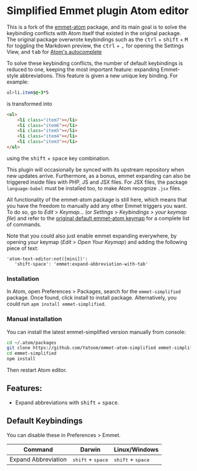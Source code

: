 # Simplified Emmet plugin Atom editor

This is a fork of the [emmet-atom](https://github.com/emmetio/emmet-atom) package, and its main goal is to solve the keybinding conflicts with Atom itself that existed in the original package. The original package overwrote keybindings such as the <kbd>ctrl</kbd> + <kbd>shift</kbd> + <kbd>M</kbd> for toggling the Markdown preview, the <kbd>ctrl</kbd> +  <kbd>,</kbd> for opening the Settings View, and <kbd>tab</kbd> for [Atom's autocomplete](http://blog.atom.io/2015/05/15/new-autocomplete.html)

To solve these keybinding conflicts, the number of default keybindings is reduced to one, keeping the most important feature: expanding Emmet-style abbreviations. This feature is given a new unique key binding. For example:

```css
ul>li.item$@-3*5
```

is transformed into

```html
<ul>
    <li class="item7"></li>
    <li class="item6"></li>
    <li class="item5"></li>
    <li class="item4"></li>
    <li class="item3"></li>
</ul>
```
using the <kbd>shift</kbd> + <kbd>space</kbd> key combination.

This plugin will occasionally be synced with its upstream repository when new updates arrive. Furthermore, as a bonus, emmet expanding can also be triggered inside files with PHP, JS and JSX files. For JSX files, the package `language-babel` must be installed too, to make Atom recognize `.jsx` files.

All functionality of the emmet-atom package is still here, which means that you have the freedom to manually add any other Emmet triggers you want. To do so, go to _Edit_ > _Keymap..._ (or _Settings_ > _Keybindings_ > _your keymap file_) and refer to the [original default emmet-atom keymap](https://github.com/emmetio/emmet-atom/blob/master/keymaps/emmet.cson) for a complete list of commands.

Note that you could also just enable emmet expanding everywhere, by opening your keymap (_Edit > Open Your Keymap_) and adding the following piece of text:

```
'atom-text-editor:not([mini])':
   'shift-space': 'emmet:expand-abbreviation-with-tab'
```

### Installation
In Atom, open Preferences > Packages, search for the `emmet-simplified` package. Once found, click install to install package. Alternatively, you could run `apm install emmet-simplified`.

### Manual installation

You can install the latest emmet-simplified version manually from console:

```bash
cd ~/.atom/packages
git clone https://github.com/Yatoom/emmet-atom-simplified emmet-simplified
cd emmet-simplified
npm install
```

Then restart Atom editor.

## Features:

* Expand abbreviations with <kbd>shift</kbd> + <kbd>space</kbd>.

## Default Keybindings

You can disable these in Preferences > Emmet.

Command | Darwin | Linux/Windows
------- | ------ | -------------
Expand Abbreviation | <kbd>shift</kbd> + <kbd>space</kbd> | <kbd>shift</kbd> + <kbd>space</kbd>

